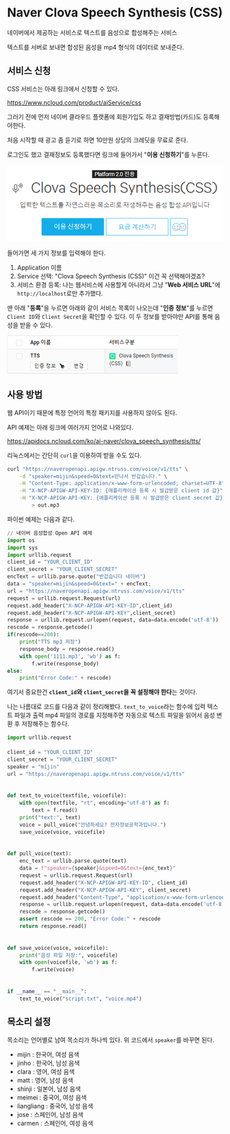 # Naver Clova Speech Synthesis (CSS)



네이버에서 제공하는 서비스로 텍스트를 음성으로 합성해주는 서비스  

텍스트를 서버로 보내면 합성된 음성을 mp4 형식의 데이터로 보내준다.  



## 서비스 신청

CSS 서비스는 아래 링크에서 신청할 수 있다.

<https://www.ncloud.com/product/aiService/css>

그러기 전에 먼저 네이버 클라우드 플랫폼에 회원가입도 하고 결재방법(카드)도 등록해야한다.  

처음 시작할 때 광고 좀 듣기로 하면 10만원 상당의 크레딧을 무료로 준다.  

로그인도 했고 결재정보도 등록했다면 링크에 들어가서 "**이용 신청하기**"를 누른다.

![service_request](./service_request.png)

들어가면 세 가지 정보를 입력해야 한다.

1. Application 이름
2. Service 선택: "Clova Speech Synthesis (CSS)" 이건 꼭 선택해야겠죠?
3. 서비스 환경 등록: 나는 웹서비스에 사용할게 아니라서 그냥 "**Web 서비스 URL**"에 `http://localhost`로만 추가했다.

맨 아래 "**등록**"을 누르면 아래와 같이 서비스 목록이 나오는데 "**인증 정보**"를 누르면 `Client ID`와 `Client Secret`을 확인할 수 있다. 이 두 정보를 받아야만 API를 통해 음성을 받을 수 있다.

![application](./application.png)



## 사용 방법

웹 API이기 때문에 특정 언어의 특정 패키지를 사용하지 않아도 된다.  

API 예제는 아래 링크에 여러가지 언어로 나와있다.  

<https://apidocs.ncloud.com/ko/ai-naver/clova_speech_synthesis/tts/>


리눅스에서는 간단히 `curl`을 이용하여 받을 수도 있다.  

```bash
curl "https://naveropenapi.apigw.ntruss.com/voice/v1/tts" \
	-d "speaker=mijin&speed=0&text=만나서 반갑습니다." \
	-H "Content-Type: application/x-www-form-urlencoded; charset=UTF-8" \
	-H "X-NCP-APIGW-API-KEY-ID: {애플리케이션 등록 시 발급받은 client id 값}" \
	-H "X-NCP-APIGW-API-KEY: {애플리케이션 등록 시 발급받은 client secret 값}" -v \
		> out.mp3
```

파이썬 예제는 다음과 같다.  

```python
// 네이버 음성합성 Open API 예제
import os
import sys
import urllib.request
client_id = "YOUR_CLIENT_ID"
client_secret = "YOUR_CLIENT_SECRET"
encText = urllib.parse.quote("반갑습니다 네이버")
data = "speaker=mijin&speed=0&text=" + encText;
url = "https://naveropenapi.apigw.ntruss.com/voice/v1/tts"
request = urllib.request.Request(url)
request.add_header("X-NCP-APIGW-API-KEY-ID",client_id)
request.add_header("X-NCP-APIGW-API-KEY",client_secret)
response = urllib.request.urlopen(request, data=data.encode('utf-8'))
rescode = response.getcode()
if(rescode==200):
    print("TTS mp3 저장")
    response_body = response.read()
    with open('1111.mp3', 'wb') as f:
        f.write(response_body)
else:
    print("Error Code:" + rescode)
```

여기서 중요한건 **`client_id`와 `client_secret`을 꼭 설정해야 한다**는 것이다.

나는 나름대로 코드를 다음과 같이 정리해봤다. `text_to_voice`라는 함수에 입력 텍스트 파일과 출력 mp4 파일의 경로를 지정해주면 자동으로 텍스트 파일을 읽어서 음성 변환 후 저장해주는 함수다.

```python
import urllib.request

client_id = "YOUR_CLIENT_ID"
client_secret = "YOUR_CLIENT_SECRET"
speaker = "mijin"
url = "https://naveropenapi.apigw.ntruss.com/voice/v1/tts"


def text_to_voice(textfile, voicefile):
    with open(textfile, "rt", encoding="utf-8") as f:
        text = f.read()
    print("text:", text)
    voice = pull_voice("안녕하세요? 전자정보공학과입니다.")
    save_voice(voice, voicefile)


def pull_voice(text):
    enc_text = urllib.parse.quote(text)
    data = f"speaker={speaker}&speed=0&text={enc_text}"
    request = urllib.request.Request(url)
    request.add_header("X-NCP-APIGW-API-KEY-ID", client_id)
    request.add_header("X-NCP-APIGW-API-KEY", client_secret)
    request.add_header("Content-Type", "application/x-www-form-urlencoded")
    response = urllib.request.urlopen(request, data=data.encode('utf-8'))
    rescode = response.getcode()
    assert rescode == 200, "Error Code:" + rescode
    return response.read()


def save_voice(voice, voicefile):
    print("음성 파일 저장:", voicefile)
    with open(voicefile, 'wb') as f:
        f.write(voice)


if __name__ == "__main__":
    text_to_voice("script.txt", "voice.mp4")
```



## 목소리 설정

목소리는 언어별로 남여 목소리가 하나씩 있다. 위 코드에서 `speaker`를 바꾸면 된다.

- mijin : 한국어, 여성 음색
- jinho : 한국어, 남성 음색
- clara : 영어, 여성 음색
- matt : 영어, 남성 음색
- shinji : 일본어, 남성 음색
- meimei : 중국어, 여성 음색
- liangliang : 중국어, 남성 음색
- jose : 스페인어, 남성 음색
- carmen : 스페인어, 여성 음색